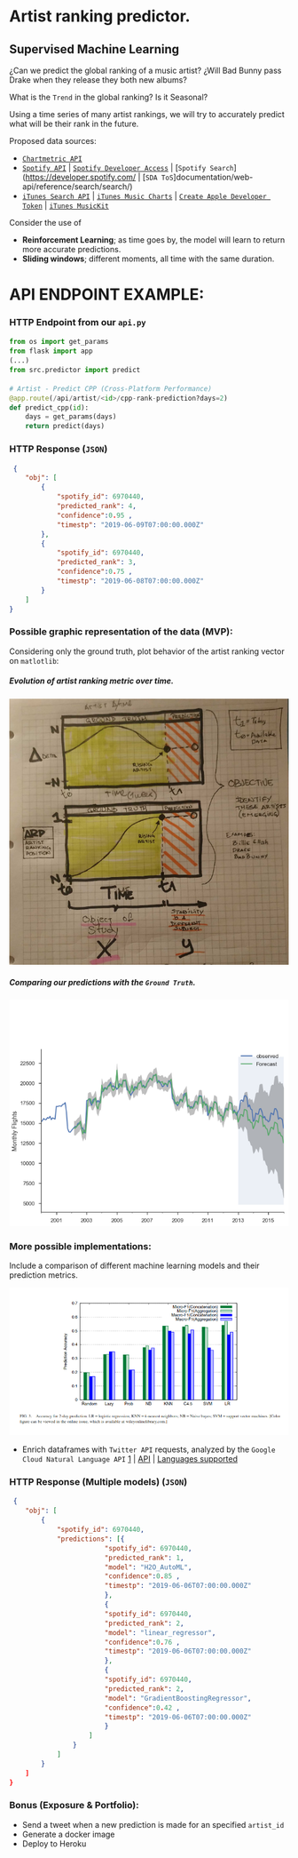 # Artist ranking predictor.
## Supervised Machine Learning
¿Can we predict the global ranking of a music artist?
¿Will Bad Bunny pass Drake when they release they both new albums?

What is the `Trend` in the global ranking? Is it Seasonal?

Using a time series of many artist rankings, we will try to accurately predict what will be their rank in the future.

Proposed data sources:
- [`Chartmetric API`](https://api.chartmetric.com/apidoc/#api-Artist-GetArtistCPP)
- [`Spotify API`](https://developer.spotify.com/documentation/general/guides/authorization-guide/#authorization-flows) | [`Spotify Developer Access`](https://developer.spotify.com/) | [`Spotify Search`](https://developer.spotify.com/ | [`SDA ToS`]documentation/web-api/reference/search/search/)
- [`iTunes Search API`](https://developer.apple.com/library/archive/documentation/AudioVideo/Conceptual/iTuneSearchAPI/UnderstandingSearchResults.html#//apple_ref/doc/uid/TP40017632-CH8-SW1) | [`iTunes Music Charts`](https://developer.apple.com/documentation/applemusicapi/get_catalog_charts) | [`Create Apple Developer Token`](https://developer.apple.com/documentation/applemusicapi/getting_keys_and_creating_tokens) | [`iTunes MusicKit`](https://help.apple.com/developer-account/#/devce5522674)

Consider the use of 
 - **Reinforcement Learning**; as time goes by, the model will learn to return more accurate predictions.
 - **Sliding windows**; different moments, all time with the same duration.

# API ENDPOINT EXAMPLE:

### HTTP Endpoint from our `api.py`
```python
from os import get_params
from flask import app
(...)
from src.predictor import predict

# Artist - Predict CPP (Cross-Platform Performance)
@app.route(/api/artist/<id>/cpp-rank-prediction?days=2)
def predict_cpp(id):
    days = get_params(days)
    return predict(days)
```

### HTTP Response (`JSON`)
```json
 {
    "obj": [
        {
            "spotify_id": 6970440,
            "predicted_rank": 4,
            "confidence":0.95 ,
            "timestp": "2019-06-09T07:00:00.000Z"
        },
        {
            "spotify_id": 6970440,
            "predicted_rank": 3,
            "confidence":0.75 ,
            "timestp": "2019-06-08T07:00:00.000Z"
        }
    ]
}
```

### Possible graphic representation of the data (MVP):
Considering only the ground truth, plot behavior of the artist ranking vector on `matlotlib`:

##### Evolution of artist ranking metric over time. 
![Delta-time and overall artist rank.](/INPUT/basic_data_points.png)

##### Comparing our predictions with the `Ground Truth`.
![Prediction representation](/INPUT/compare_prediction_gt.png)


### More possible implementations:
Include a comparison of different machine learning models and their prediction metrics.

![Prediction Models Compared](/INPUT/2013Ma_Sun_Cong.png)

- Enrich dataframes with `Twitter API` requests, analyzed by the `Google Cloud Natural Language API` [1](https://cloud.google.com/natural-language) | [API](https://cloud.google.com/natural-language/docs/reference/rest/?apix=true) | [Languages supported](https://cloud.google.com/natural-language/docs/languages)

### HTTP Response (Multiple models) (`JSON`)
```json
 {
    "obj": [
        {
            "spotify_id": 6970440,
            "predictions": [{
                        "spotify_id": 6970440,
                        "predicted_rank": 1,
                        "model": "H2O_AutoML",
                        "confidence":0.85 ,
                        "timestp": "2019-06-06T07:00:00.000Z"
                        },
                        {
                        "spotify_id": 6970440,
                        "predicted_rank": 2,
                        "model": "linear_regressor",
                        "confidence":0.76 ,
                        "timestp": "2019-06-06T07:00:00.000Z"
                        },
                        {
                        "spotify_id": 6970440,
                        "predicted_rank": 2,
                        "model": "GradientBoostingRegressor",
                        "confidence":0.42 ,
                        "timestp": "2019-06-06T07:00:00.000Z"
                        }       
                    ]  
                }
            ]
        }
    ]
}
```

### Bonus (Exposure & Portfolio):
- Send a tweet when a new prediction is made for an specified `artist_id`
- Generate a docker image
- Deploy to Heroku